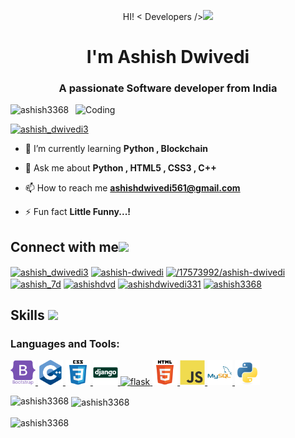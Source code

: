 <div>
<p align="center"> HI! < Developers /><img src = "https://raw.githubusercontent.com/MartinHeinz/MartinHeinz/master/wave.gif" width = 50px></p>
<h1 align='center'>I'm Ashish Dwivedi</h1>
<h3 align="center">A passionate Software developer from India</h3>
<img align="right" alt="Coding" width="400" src="https://media3.giphy.com/media/qgQUggAC3Pfv687qPC/giphy.gif?cid=ecf05e47padht9kp07t9qr6tusqds4gzsiclmlc3k51cxqj6&rid=giphy.gif&ct=g">

<p align="left"> <img src="https://komarev.com/ghpvc/?username=ashish3368&label=Profile%20views&color=0e75b6&style=flat" alt="ashish3368" /> </p>

<p align="left"> <a href="https://twitter.com/ashish_dwivedi3" target="blank"><img src="https://img.shields.io/twitter/follow/ashish_dwivedi3?logo=twitter&style=for-the-badge" alt="ashish_dwivedi3" /></a> </p>

- 🌱 I’m currently learning **Python , Blockchain**

- 💬 Ask me about **Python , HTML5 , CSS3 , C++**

- 📫 How to reach me **ashishdwivedi561@gmail.com**

- ⚡ Fun fact **Little Funny...!**


 <h2> Connect with me<img src='https://raw.githubusercontent.com/ShahriarShafin/ShahriarShafin/main/Assets/handshake.gif' width="200px"> </h2>
<p align="left">
<a href="https://twitter.com/ashish_dwivedi3" target="blank"><img align="center" src="https://raw.githubusercontent.com/rahuldkjain/github-profile-readme-generator/master/src/images/icons/Social/twitter.svg" alt="ashish_dwivedi3" height="30" width="40" /></a>
<a href="https://www.linkedin.com/in/ashish-dwivedi-ab798021b/" target="blank"><img align="center" src="https://raw.githubusercontent.com/rahuldkjain/github-profile-readme-generator/master/src/images/icons/Social/linked-in-alt.svg" alt="ashish-dwivedi" height="30" width="40" /></a>
<a href="https://stackoverflow.com/users//17573992/ashish-dwivedi" target="blank"><img align="center" src="https://raw.githubusercontent.com/rahuldkjain/github-profile-readme-generator/master/src/images/icons/Social/stack-overflow.svg" alt="/17573992/ashish-dwivedi" height="30" width="40" /></a>
<a href="https://instagram.com/ashish_7d" target="blank"><img align="center" src="https://raw.githubusercontent.com/rahuldkjain/github-profile-readme-generator/master/src/images/icons/Social/instagram.svg" alt="ashish_7d" height="30" width="40" /></a>
<a href="https://www.codechef.com/users/ashishdvd" target="blank"><img align="center" src="https://cdn.jsdelivr.net/npm/simple-icons@3.1.0/icons/codechef.svg" alt="ashishdvd" height="30" width="40" /></a>
<a href="https://www.hackerrank.com/ashishdwivedi331" target="blank"><img align="center" src="https://raw.githubusercontent.com/rahuldkjain/github-profile-readme-generator/master/src/images/icons/Social/hackerrank.svg" alt="ashishdwivedi331" height="30" width="40" /></a>
<a href="https://www.leetcode.com/ashish3368" target="blank"><img align="center" src="https://raw.githubusercontent.com/rahuldkjain/github-profile-readme-generator/master/src/images/icons/Social/leet-code.svg" alt="ashish3368" height="30" width="40" /></a>
</p>
<h2> Skills <img src = "https://media2.giphy.com/media/QssGEmpkyEOhBCb7e1/giphy.gif?cid=ecf05e47a0n3gi1bfqntqmob8g9aid1oyj2wr3ds3mg700bl&rid=giphy.gif" width = 60px></h2>
<h3 align="left">Languages and Tools:</h3>
<p align="left"> <a href="https://getbootstrap.com" target="_blank" rel="noreferrer"> <img src="https://raw.githubusercontent.com/devicons/devicon/master/icons/bootstrap/bootstrap-plain-wordmark.svg" alt="bootstrap" width="40" height="40"/> </a> <a href="https://www.w3schools.com/cpp/" target="_blank" rel="noreferrer"> <img src="https://raw.githubusercontent.com/devicons/devicon/master/icons/cplusplus/cplusplus-original.svg" alt="cplusplus" width="40" height="40"/> </a> <a href="https://www.w3schools.com/css/" target="_blank" rel="noreferrer"> <img src="https://raw.githubusercontent.com/devicons/devicon/master/icons/css3/css3-original-wordmark.svg" alt="css3" width="40" height="40"/> </a> <a href="https://www.djangoproject.com/" target="_blank" rel="noreferrer"> <img src="https://raw.githubusercontent.com/devicons/devicon/master/icons/django/django-original.svg" alt="django" width="40" height="40"/> </a> <a href="https://flask.palletsprojects.com/" target="_blank" rel="noreferrer"> <img src="https://www.vectorlogo.zone/logos/pocoo_flask/pocoo_flask-icon.svg" alt="flask" width="40" height="40"/> </a> <a href="https://www.w3.org/html/" target="_blank" rel="noreferrer"> <img src="https://raw.githubusercontent.com/devicons/devicon/master/icons/html5/html5-original-wordmark.svg" alt="html5" width="40" height="40"/> </a> <a href="https://developer.mozilla.org/en-US/docs/Web/JavaScript" target="_blank" rel="noreferrer"> <img src="https://raw.githubusercontent.com/devicons/devicon/master/icons/javascript/javascript-original.svg" alt="javascript" width="40" height="40"/> </a> <a href="https://www.mysql.com/" target="_blank" rel="noreferrer"> <img src="https://raw.githubusercontent.com/devicons/devicon/master/icons/mysql/mysql-original-wordmark.svg" alt="mysql" width="40" height="40"/> </a> <a href="https://www.python.org" target="_blank" rel="noreferrer"> <img src="https://raw.githubusercontent.com/devicons/devicon/master/icons/python/python-original.svg" alt="python" width="40" height="40"/> </a> </p>

<p><img align="left" src="https://github-readme-stats.vercel.app/api/top-langs?username=ashish3368&show_icons=true&locale=en&layout=compact" alt="ashish3368" /></p>

<p>&nbsp;<img align="center" src="https://github-readme-stats.vercel.app/api?username=ashish3368&show_icons=true&locale=en" alt="ashish3368" /></p>

<p><img align="center" src="https://github-readme-streak-stats.herokuapp.com/?user=ashish3368&" alt="ashish3368" /></p>
 
